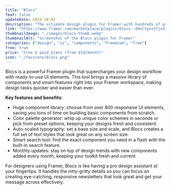 ```yaml
---
title: "Blocs"
feat: false
updateDate: 2024-10-02
description: "The ultimate design plugin for Framer with hundreds of prebuilt, responsive UI elements."
link: "https://www.framer.com/marketplace/plugins/blocs--d9oltpzx17jv41rd6166x4p5z/?via=julesvcode"
thumbnailImage: "./images/blocs-thumb.webp"
thumbnailAlt: "Screenshot of the Blocs plugin for Framer"
categories: ["design", "ui", "components", "freemium", "free"]
free: true
price: "Free & paid plans (from $19/month)"
icon: "./favicons/blocs.png"
---
```


Blocs is a powerful Framer plugin that supercharges your design workflow with ready-to-use UI elements. This tool brings a massive library of components and smart features right into your Framer workspace, making design tasks quicker and easier than ever.

<b>Key features and benefits:</b>

- Huge component library: choose from over 800 responsive UI elements, saving you tons of time on building basic components from scratch.
- Color palette generator: whip up unique color schemes in seconds or pick from preset options, keeping your designs fresh and consistent.
- Auto-scaled typography: set a base size and scale, and Blocs creates a full set of text styles that look great on any screen size.
- Smart search tool: find the exact component you need in a flash with the built-in search feature.
- Monthly updates: stay on top of design trends with new components added every month, keeping your toolkit fresh and current.

For designers using Framer, Blocs is like having a pro design assistant at your fingertips. It handles the nitty-gritty details so you can focus on creating eye-catching, responsive newsletters that look great and get your message across effectively.
